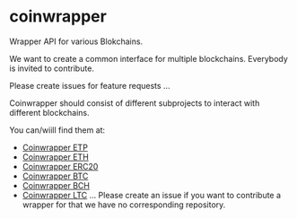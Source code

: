 # coinwrapper
Wrapper API for various Blokchains.

We want to create a common interface for multiple blockchains. Everybody is invited to contribute.

Please create issues for feature requests ...

Coinwrapper should consist of different subprojects to interact with different blockchains.

You can/wiill find them at:
- [Coinwrapper ETP](https://github.com/ConscienceLand/coinwapper-etp)
- [Coinwrapper ETH](https://github.com/ConscienceLand/coinwapper-eth)
- [Coinwrapper ERC20](https://github.com/ConscienceLand/coinwapper-erc20)
- [Coinwrapper BTC](https://github.com/ConscienceLand/coinwapper-btc)
- [Coinwrapper BCH](https://github.com/ConscienceLand/coinwapper-bch)
- [Coinwrapper LTC](https://github.com/ConscienceLand/coinwapper-ltc)
...
Please create an issue if you want to contribute a wrapper for that we have no corresponding repository.
